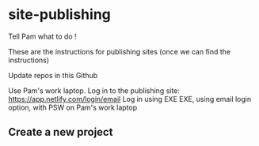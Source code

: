 # site-publishing
Tell Pam what to do !

These are the instructions for publishing sites (once we can find the instructions)

Update repos in this Github

Use Pam's work laptop.
Log in to the publishing site: https://app.netlify.com/login/email
Log in using EXE EXE, using email login option, with PSW on Pam's work laptop

## Create a new project
